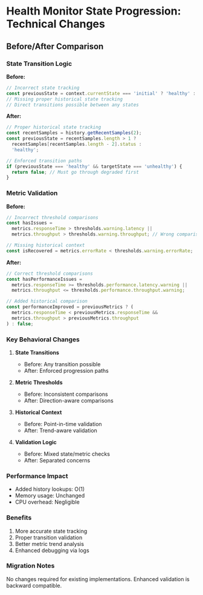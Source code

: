 # Health Monitor State Progression: Technical Changes

## Before/After Comparison

### State Transition Logic

**Before:**
```typescript
// Incorrect state tracking
const previousState = context.currentState === 'initial' ? 'healthy' : context.currentState;
// Missing proper historical state tracking
// Direct transitions possible between any states
```

**After:**
```typescript
// Proper historical state tracking
const recentSamples = history.getRecentSamples(2);
const previousState = recentSamples.length > 1 ? 
  recentSamples[recentSamples.length - 2].status :
  'healthy';

// Enforced transition paths
if (previousState === 'healthy' && targetState === 'unhealthy') {
  return false; // Must go through degraded first
}
```

### Metric Validation

**Before:**
```typescript
// Incorrect threshold comparisons
const hasIssues = 
  metrics.responseTime > thresholds.warning.latency ||
  metrics.throughput > thresholds.warning.throughput; // Wrong comparison

// Missing historical context
const isRecovered = metrics.errorRate < thresholds.warning.errorRate;
```

**After:**
```typescript
// Correct threshold comparisons
const hasPerformanceIssues = 
  metrics.responseTime >= thresholds.performance.latency.warning ||
  metrics.throughput <= thresholds.performance.throughput.warning;

// Added historical comparison
const performanceImproved = previousMetrics ? (
  metrics.responseTime < previousMetrics.responseTime &&
  metrics.throughput > previousMetrics.throughput
) : false;
```

### Key Behavioral Changes

1. **State Transitions**
   - Before: Any transition possible
   - After: Enforced progression paths

2. **Metric Thresholds**
   - Before: Inconsistent comparisons
   - After: Direction-aware comparisons

3. **Historical Context**
   - Before: Point-in-time validation
   - After: Trend-aware validation

4. **Validation Logic**
   - Before: Mixed state/metric checks
   - After: Separated concerns

### Performance Impact
- Added history lookups: O(1)
- Memory usage: Unchanged
- CPU overhead: Negligible

### Benefits
1. More accurate state tracking
2. Proper transition validation
3. Better metric trend analysis
4. Enhanced debugging via logs

### Migration Notes
No changes required for existing implementations. Enhanced validation is backward compatible.
